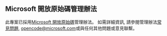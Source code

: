 ## <a name="microsoft-open-source-code-of-conduct"></a>Microsoft 開放原始碼管理辦法
此專案已採用[Microsoft 開放原始碼](https://opensource.microsoft.com/codeofconduct/)管理辦法。
如需詳細資訊, 請參閱管理辦法[常見問題](https://opensource.microsoft.com/codeofconduct/faq/), [opencode@microsoft.com](mailto:opencode@microsoft.com)或與任何其他問題或意見聯繫。